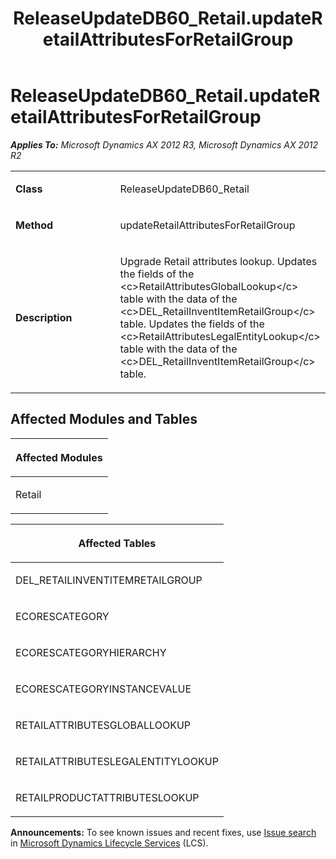 ﻿---
title: ReleaseUpdateDB60_Retail.updateRetailAttributesForRetailGroup
TOCTitle: ReleaseUpdateDB60_Retail.updateRetailAttributesForRetailGroup
ms:assetid: 7e90405e-0ce5-bac6-d921-f67ac2c9e41e
ms:mtpsurl: https://msdn.microsoft.com/en-us/library/JJ685856(v=AX.60)
ms:contentKeyID: 49709310
ms.date: 05/18/2015
mtps_version: v=AX.60
---

# ReleaseUpdateDB60\_Retail.updateRetailAttributesForRetailGroup 


_**Applies To:** Microsoft Dynamics AX 2012 R3, Microsoft Dynamics AX 2012 R2_

<table>
<colgroup>
<col style="width: 50%" />
<col style="width: 50%" />
</colgroup>
<tbody>
<tr class="odd">
<td><p><strong>Class</strong></p></td>
<td><p>ReleaseUpdateDB60_Retail</p></td>
</tr>
<tr class="even">
<td><p><strong>Method</strong></p></td>
<td><p>updateRetailAttributesForRetailGroup</p></td>
</tr>
<tr class="odd">
<td><p><strong>Description</strong></p></td>
<td><p>Upgrade Retail attributes lookup. Updates the fields of the &lt;c&gt;RetailAttributesGlobalLookup&lt;/c&gt; table with the data of the &lt;c&gt;DEL_RetailInventItemRetailGroup&lt;/c&gt; table. Updates the fields of the &lt;c&gt;RetailAttributesLegalEntityLookup&lt;/c&gt; table with the data of the &lt;c&gt;DEL_RetailInventItemRetailGroup&lt;/c&gt; table.</p></td>
</tr>
</tbody>
</table>


## Affected Modules and Tables

<table>
<colgroup>
<col style="width: 100%" />
</colgroup>
<thead>
<tr class="header">
<th><p>Affected Modules</p></th>
</tr>
</thead>
<tbody>
<tr class="odd">
<td><p>Retail</p></td>
</tr>
</tbody>
</table>


<table>
<colgroup>
<col style="width: 100%" />
</colgroup>
<thead>
<tr class="header">
<th><p>Affected Tables</p></th>
</tr>
</thead>
<tbody>
<tr class="odd">
<td><p>DEL_RETAILINVENTITEMRETAILGROUP</p></td>
</tr>
<tr class="even">
<td><p>ECORESCATEGORY</p></td>
</tr>
<tr class="odd">
<td><p>ECORESCATEGORYHIERARCHY</p></td>
</tr>
<tr class="even">
<td><p>ECORESCATEGORYINSTANCEVALUE</p></td>
</tr>
<tr class="odd">
<td><p>RETAILATTRIBUTESGLOBALLOOKUP</p></td>
</tr>
<tr class="even">
<td><p>RETAILATTRIBUTESLEGALENTITYLOOKUP</p></td>
</tr>
<tr class="odd">
<td><p>RETAILPRODUCTATTRIBUTESLOOKUP</p></td>
</tr>
</tbody>
</table>

  
**Announcements:** To see known issues and recent fixes, use [Issue search](http://go.microsoft.com/fwlink/?linkid=389258) in [Microsoft Dynamics Lifecycle Services](http://go.microsoft.com/fwlink/?linkid=306505) (LCS).


